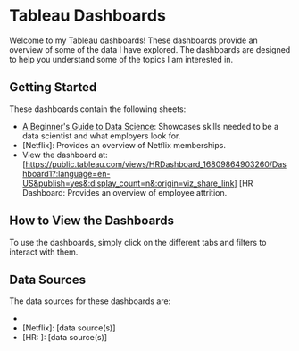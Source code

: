# Tableau Dashboards

Welcome to my Tableau dashboards! These dashboards provide an overview of some of the data I have explored. The dashboards are designed to help you understand some of the topics I am interested in.

## Getting Started

These dashboards contain the following sheets:

- [A Beginner's Guide to Data Science]: Showcases skills needed to be a data scientist and what employers look for.
- [Netflix]: Provides an overview of Netflix memberships.
- View the dashboard at: [https://public.tableau.com/views/HRDashboard_16809864903260/Dashboard1?:language=en-US&publish=yes&:display_count=n&:origin=viz_share_link] [HR  Dashboard: Provides an overview of employee attrition.

## How to View the Dashboards

To use the dashboards, simply click on the different tabs and filters to interact with them.

## Data Sources

The data sources for these dashboards are:

- [A Beginner's Guide to Data Science]: Kaggle
- [Netflix]: [data source(s)]
- [HR: ]: [data source(s)]

